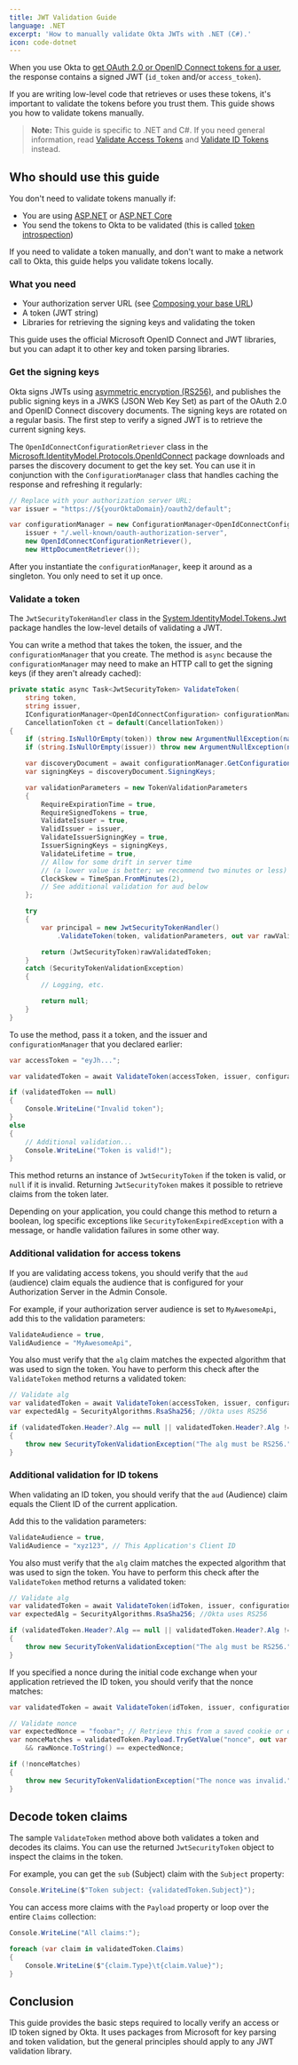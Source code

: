```yaml
---
title: JWT Validation Guide
language: .NET
excerpt: 'How to manually validate Okta JWTs with .NET (C#).'
icon: code-dotnet
---
```


When you use Okta to [get OAuth 2.0 or OpenID Connect tokens for a user](/docs/concepts/oauth-openid/#recommended-flow-by-application-type), the response contains a signed JWT (`id_token` and/or `access_token`).

If you are writing low-level code that retrieves or uses these tokens, it's important to validate the tokens before you trust them. This guide shows you how to validate tokens manually.

> **Note:** This guide is specific to .NET and C#. If you need general information, read [Validate Access Tokens](/docs/guides/validate-access-tokens/) and [Validate ID Tokens](/docs/guides/validate-id-tokens/) instead.

## Who should use this guide

You don't need to validate tokens manually if:

* You are using <a href='/code/dotnet/aspnet/' data-proofer-ignore>ASP.NET</a> or <a href='/code/dotnet/aspnetcore/' data-proofer-ignore>ASP.NET Core</a>
* You send the tokens to Okta to be validated (this is called [token introspection](/docs/references/api/oidc/#introspect))

If you need to validate a token manually, and don't want to make a network call to Okta, this guide helps you validate tokens locally.

### What you need

* Your authorization server URL (see [Composing your base URL](/docs/references/api/oidc/#composing-your-base-url))
* A token (JWT string)
* Libraries for retrieving the signing keys and validating the token

This guide uses the official Microsoft OpenID Connect and JWT libraries, but you can adapt it to other key and token parsing libraries.

### Get the signing keys

Okta signs JWTs using [asymmetric encryption (RS256)](https://stackoverflow.com/a/39239395/3191599), and publishes the public signing keys in a JWKS (JSON Web Key Set) as part of the OAuth 2.0 and OpenID Connect discovery documents. The signing keys are rotated on a regular basis. The first step to verify a signed JWT is to retrieve the current signing keys.

The `OpenIdConnectConfigurationRetriever` class in the [Microsoft.IdentityModel.Protocols.OpenIdConnect](https://www.nuget.org/packages/Microsoft.IdentityModel.Protocols.OpenIdConnect/) package downloads and parses the discovery document to get the key set. You can use it in conjunction with the `ConfigurationManager` class that handles caching the response and refreshing it regularly:

```csharp
// Replace with your authorization server URL:
var issuer = "https://${yourOktaDomain}/oauth2/default";

var configurationManager = new ConfigurationManager<OpenIdConnectConfiguration>(
    issuer + "/.well-known/oauth-authorization-server",
    new OpenIdConnectConfigurationRetriever(),
    new HttpDocumentRetriever());
```

After you instantiate the `configurationManager`, keep it around as a singleton. You only need to set it up once.

### Validate a token

The `JwtSecurityTokenHandler` class in the [System.IdentityModel.Tokens.Jwt](https://www.nuget.org/packages/System.IdentityModel.Tokens.Jwt) package handles the low-level details of validating a JWT.

You can write a method that takes the token, the issuer, and the `configurationManager` that you create. The method is `async` because the `configurationManager` may need to make an HTTP call to get the signing keys (if they aren't already cached):

```csharp
private static async Task<JwtSecurityToken> ValidateToken(
    string token,
    string issuer,
    IConfigurationManager<OpenIdConnectConfiguration> configurationManager,
    CancellationToken ct = default(CancellationToken))
{
    if (string.IsNullOrEmpty(token)) throw new ArgumentNullException(nameof(token));
    if (string.IsNullOrEmpty(issuer)) throw new ArgumentNullException(nameof(issuer));

    var discoveryDocument = await configurationManager.GetConfigurationAsync(ct);
    var signingKeys = discoveryDocument.SigningKeys;

    var validationParameters = new TokenValidationParameters
    {
        RequireExpirationTime = true,
        RequireSignedTokens = true,
        ValidateIssuer = true,
        ValidIssuer = issuer,
        ValidateIssuerSigningKey = true,
        IssuerSigningKeys = signingKeys,
        ValidateLifetime = true,
        // Allow for some drift in server time
        // (a lower value is better; we recommend two minutes or less)
        ClockSkew = TimeSpan.FromMinutes(2),
        // See additional validation for aud below
    };

    try
    {
        var principal = new JwtSecurityTokenHandler()
            .ValidateToken(token, validationParameters, out var rawValidatedToken);

        return (JwtSecurityToken)rawValidatedToken;
    }
    catch (SecurityTokenValidationException)
    {
        // Logging, etc.

        return null;
    }
}
```

To use the method, pass it a token, and the issuer and `configurationManager` that you declared earlier:

```csharp
var accessToken = "eyJh...";

var validatedToken = await ValidateToken(accessToken, issuer, configurationManager);

if (validatedToken == null)
{
    Console.WriteLine("Invalid token");
}
else
{
    // Additional validation...
    Console.WriteLine("Token is valid!");
}
```

This method returns an instance of `JwtSecurityToken` if the token is valid, or `null` if it is invalid. Returning `JwtSecurityToken` makes it possible to retrieve claims from the token later.

Depending on your application, you could change this method to return a boolean, log specific exceptions like `SecurityTokenExpiredException` with a message, or handle validation failures in some other way.

### Additional validation for access tokens

If you are validating access tokens, you should verify that the `aud` (audience) claim equals the audience that is configured for your Authorization Server in the Admin Console.

For example, if your authorization server audience is set to `MyAwesomeApi`, add this to the validation parameters:

```csharp
ValidateAudience = true,
ValidAudience = "MyAwesomeApi",
```

You also must verify that the `alg` claim matches the expected algorithm that was used to sign the token. You have to perform this check after the `ValidateToken` method returns a validated token:

```csharp
// Validate alg
var validatedToken = await ValidateToken(accessToken, issuer, configurationManager);
var expectedAlg = SecurityAlgorithms.RsaSha256; //Okta uses RS256

if (validatedToken.Header?.Alg == null || validatedToken.Header?.Alg != expectedAlg)
{
    throw new SecurityTokenValidationException("The alg must be RS256.");
}
```

### Additional validation for ID tokens

When validating an ID token, you should verify that the `aud` (Audience) claim equals the Client ID of the current application.

Add this to the validation parameters:

```csharp
ValidateAudience = true,
ValidAudience = "xyz123", // This Application's Client ID
```

You also must verify that the `alg` claim matches the expected algorithm that was used to sign the token. You have to perform this check after the `ValidateToken` method returns a validated token:

```csharp
// Validate alg
var validatedToken = await ValidateToken(idToken, issuer, configurationManager);
var expectedAlg = SecurityAlgorithms.RsaSha256; //Okta uses RS256

if (validatedToken.Header?.Alg == null || validatedToken.Header?.Alg != expectedAlg)
{
    throw new SecurityTokenValidationException("The alg must be RS256.");
}
```

If you specified a nonce during the initial code exchange when your application retrieved the ID token, you should verify that the nonce matches:

```csharp
var validatedToken = await ValidateToken(idToken, issuer, configurationManager);

// Validate nonce
var expectedNonce = "foobar"; // Retrieve this from a saved cookie or other mechanism
var nonceMatches = validatedToken.Payload.TryGetValue("nonce", out var rawNonce)
    && rawNonce.ToString() == expectedNonce;

if (!nonceMatches)
{
    throw new SecurityTokenValidationException("The nonce was invalid.");
}
```

## Decode token claims

The sample `ValidateToken` method above both validates a token and decodes its claims. You can use the returned `JwtSecurityToken` object to inspect the claims in the token.

For example, you can get the `sub` (Subject) claim with the `Subject` property:

```csharp
Console.WriteLine($"Token subject: {validatedToken.Subject}");
```

You can access more claims with the `Payload` property or loop over the entire `Claims` collection:

```csharp
Console.WriteLine("All claims:");

foreach (var claim in validatedToken.Claims)
{
    Console.WriteLine($"{claim.Type}\t{claim.Value}");
}
```

## Conclusion

This guide provides the basic steps required to locally verify an access or ID token signed by Okta. It uses packages from Microsoft for key parsing and token validation, but the general principles should apply to any JWT validation library.